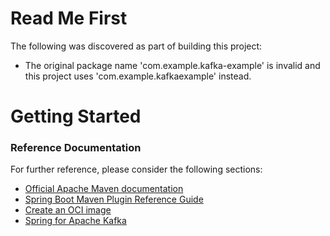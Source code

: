 # Read Me First
The following was discovered as part of building this project:

* The original package name 'com.example.kafka-example' is invalid and this project uses 'com.example.kafkaexample' instead.

# Getting Started

### Reference Documentation
For further reference, please consider the following sections:

* [Official Apache Maven documentation](https://maven.apache.org/guides/index.html)
* [Spring Boot Maven Plugin Reference Guide](https://docs.spring.io/spring-boot/docs/2.4.4/maven-plugin/reference/html/)
* [Create an OCI image](https://docs.spring.io/spring-boot/docs/2.4.4/maven-plugin/reference/html/#build-image)
* [Spring for Apache Kafka](https://docs.spring.io/spring-boot/docs/2.4.4/reference/htmlsingle/#boot-features-kafka)

